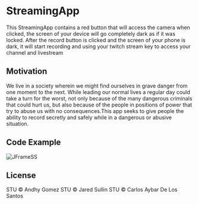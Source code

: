 # StreamingApp
This StreamingApp contains a red button that will access the camera when clicked, the screen of your device will go completely dark as if it was locked. After the record button is clicked and the screen of your phone is dark, it will start recording and using your twitch stream key to access your channel and livestream
 
## Motivation
We live in a society wherein we might find ourselves in grave danger from one moment to the next. While leading our normal lives a regular day could take a turn for the worst, not only because of the many dangerous criminals that could hurt us, but also because of the people in positions of power that try to abuse us with no consequences.This app seeks to give people the ability to record secretly and safely while in a dangerous or abusive situation. 

## Code Example
![JFrameSS](https://user-images.githubusercontent.com/47075449/93409468-fa6bac80-f864-11ea-95b5-805e0689ef2e.PNG)
 
## License

STU © Andhy Gomez
STU © Jared Sullin
STU © Carlos Aybar De Los Santos
